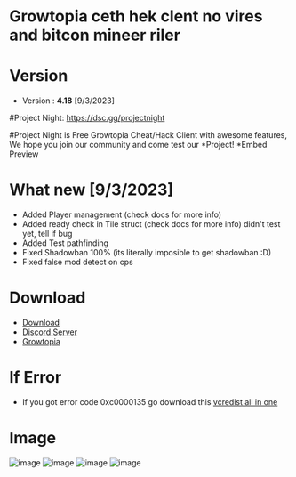 # Growtopia ceth hek clent no vires and bitcon mineer riler
# Version
* Version : <b>4.18</b> [9/3/2023]

#Project Night: https://dsc.gg/projectnight

#Project Night is Free Growtopia Cheat/Hack Client with awesome features, We hope you join our community and come test our *Project!
*Embed Preview

# What new [9/3/2023]
* Added Player management (check docs for more info)
* Added ready check in Tile struct (check docs for more info) didn't test yet, tell if bug
* Added Test pathfinding
* Fixed Shadowban 100% (its literally imposible to get shadowban :D)
* Fixed false mod detect on cps

# Download
* [Download](https://cdn.discordapp.com/attachments/1080890392322515094/1083501149170180116/Project_Night.dll)
* [Discord Server](https://dsc.gg/projectnight)
* [Growtopia](https://growtopiagame.com/Growtopia-Installer.exe)

# If Error
* If you got error code 0xc0000135 go download this [vcredist all in one](https://www.techpowerup.com/download/visual-c-redistributable-runtime-package-all-in-one)

# Image
![image](https://cdn.discordapp.com/attachments/859607320177934336/1083504285746213045/image.png)
![image](https://cdn.discordapp.com/attachments/859607320177934336/1083505107066425354/image.png)
![image](https://cdn.discordapp.com/attachments/859607320177934336/1083505477188587601/image.png)
![image](https://cdn.discordapp.com/attachments/859607320177934336/1083505551121592350/image.png)

